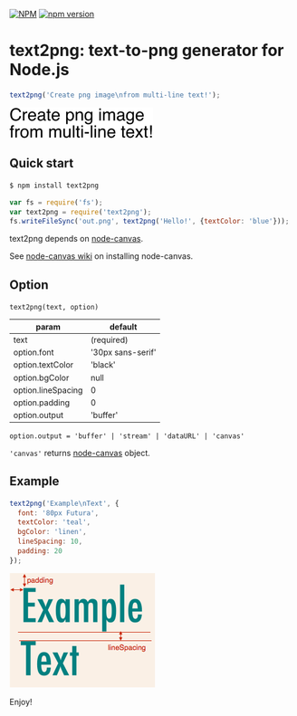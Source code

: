 [![NPM](https://nodei.co/npm/text2png.png)](https://nodei.co/npm/text2png/)
[![npm version](https://badge.fury.io/js/text2png.svg)](https://badge.fury.io/js/text2png)

# text2png: text-to-png generator for Node.js

```js
text2png('Create png image\nfrom multi-line text!');
```

![text2png](./img/text2png.png)

## Quick start

```
$ npm install text2png
```

```js
var fs = require('fs');
var text2png = require('text2png');
fs.writeFileSync('out.png', text2png('Hello!', {textColor: 'blue'}));
```

text2png depends on [node-canvas](https://github.com/Automattic/node-canvas).

See [node-canvas wiki](https://github.com/Automattic/node-canvas/wiki) on installing node-canvas.

## Option

``text2png(text, option)``

|param|default|
|---|---|
|text|(required)|
|option.font|'30px sans-serif'|
|option.textColor|'black'|
|option.bgColor|null|
|option.lineSpacing|0|
|option.padding|0|
|option.output|'buffer'|

``option.output = 'buffer' | 'stream' | 'dataURL' | 'canvas'``

``'canvas'`` returns [node-canvas](https://github.com/Automattic/node-canvas) object.

## Example

```js
text2png('Example\nText', {
  font: '80px Futura',
  textColor: 'teal',
  bgColor: 'linen',
  lineSpacing: 10,
  padding: 20
});
```

![ExampleText](./img/exampleText.png)

Enjoy!
